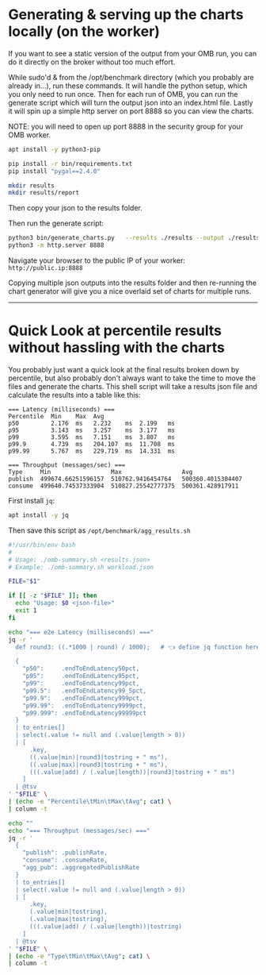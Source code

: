 # Generating & serving up the charts locally (on the worker)

If you want to see a static version of the output from your OMB run, you can do it directly on the broker without too much effort.


While sudo'd & from the /opt/benchmark directory (which you probably are already in...), run these commands.   It will handle the python setup, which you only need to run once.   Then for each run of OMB, you can run the generate script which will turn the output json into an index.html file.   Lastly it will spin up a simple http server on port 8888 so you can view the charts.   

NOTE:  you will need to open up port 8888 in the security group for your OMB worker.



```bash
apt install -y python3-pip

pip install -r bin/requirements.txt
pip install "pygal==2.4.0"

mkdir results
mkdir results/report
```

Then copy your json to the results folder.

Then run the generate script:

```bash
python3 bin/generate_charts.py   --results ./results --output ./results/report/
python3 -m http.server 8888
```

Navigate your browser to the public IP of your worker:  `http://public.ip:8888`



Copying multiple json outputs into the results folder and then re-running the chart generator will give you a nice overlaid set of charts for multiple runs.


---

# Quick Look at percentile results without hassling with the charts

You probably just want a quick look at the final results broken down by percentile, but also probably don't always want to take the time to move the files and generate the charts.  This shell script will take a results json file and calculate the results into a table like this:

```text
=== Latency (milliseconds) ===
Percentile  Min    Max  Avg
p50         2.176  ms   2.232    ms  2.199   ms
p95         3.143  ms   3.257    ms  3.177   ms
p99         3.595  ms   7.151    ms  3.807   ms
p99.9       4.739  ms   204.107  ms  11.708  ms
p99.99      5.767  ms   229.719  ms  14.331  ms

=== Throughput (messages/sec) ===
Type     Min                 Max                 Avg
publish  499674.66251596157  510762.9416454764   500360.4015304407
consume  499640.74537333904  510827.25542777375  500361.428917911
```

First install `jq`:

```bash
apt install -y jq
```


Then save this script as `/opt/benchmark/agg_results.sh`

```bash
#!/usr/bin/env bash
#
# Usage: ./omb-summary.sh <results.json>
# Example: ./omb-summary.sh workload.json

FILE="$1"

if [[ -z "$FILE" ]]; then
  echo "Usage: $0 <json-file>"
  exit 1
fi

echo "=== e2e Latency (milliseconds) ==="
jq -r '
  def round3: ((.*1000 | round) / 1000);   # 👈 define jq function here

  {
    "p50":     .endToEndLatency50pct,
    "p95":     .endToEndLatency95pct,
    "p99":     .endToEndLatency99pct,
    "p99.5":   .endToEndLatency99_5pct,
    "p99.9":   .endToEndLatency999pct,
    "p99.99":  .endToEndLatency9999pct,
    "p99.999": .endToEndLatency99999pct
  }
  | to_entries[]
  | select(.value != null and (.value|length > 0))
  | [
      .key,
      ((.value|min)|round3|tostring + " ms"),
      ((.value|max)|round3|tostring + " ms"),
      (((.value|add) / (.value|length))|round3|tostring + " ms")
    ]
  | @tsv
' "$FILE" \
| (echo -e "Percentile\tMin\tMax\tAvg"; cat) \
| column -t

echo ""
echo "=== Throughput (messages/sec) ==="
jq -r '
  {
    "publish": .publishRate,
    "consume": .consumeRate,
    "agg_pub": .aggregatedPublishRate
  }
  | to_entries[]
  | select(.value != null and (.value|length > 0))
  | [
      .key,
      (.value|min|tostring),
      (.value|max|tostring),
      (((.value|add) / (.value|length))|tostring)
    ]
  | @tsv
' "$FILE" \
| (echo -e "Type\tMin\tMax\tAvg"; cat) \
| column -t
```
